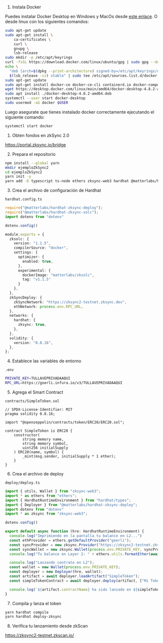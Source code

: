 1. Instala Docker

Puedes instalar Docker Desktop en Windows y MacOs desde [este enlace](https://www.docker.com/products/docker-desktop/).
O desde linux con los siguientes comandos:

```bash
sudo apt-get update
sudo apt-get install \
    ca-certificates \
    curl \
    gnupg \
    lsb-release
sudo mkdir -p /etc/apt/keyrings
curl -fsSL https://download.docker.com/linux/ubuntu/gpg | sudo gpg --dearmor -o /etc/apt/keyrings/docker.gpg
echo \
  "deb [arch=$(dpkg --print-architecture) signed-by=/etc/apt/keyrings/docker.gpg] https://download.docker.com/linux/ubuntu \
  $(lsb_release -cs) stable" | sudo tee /etc/apt/sources.list.d/docker.list > /dev/null
sudo apt-get update
sudo apt-get install docker-ce docker-ce-cli containerd.io docker-compose-plugin
wget https://desktop.docker.com/linux/main/amd64/docker-desktop-4.8.2-amd64.deb
sudo apt install ./docker-desktop-4.8.2-amd64.deb
systemctl --user start docker-desktop
sudo usermod -aG docker $USER
```

Luego asegurate que tienes instalado docker correctamente ejecutando el siguiente comando:
```bash
systemctl start docker
```

1. Obten fondos en zkSync 2.0

https://portal.zksync.io/bridge

2. Prepara el repositorio

```bash
npm install --global yarn
mkdir ejemploZkSync2
cd ejemploZkSync2
yarn init -y
yarn add -D typescript ts-node ethers zksync-web3 hardhat @matterlabs/hardhat-zksync-solc @matterlabs/hardhat-zksync-deploy dotenv @openzeppelin/contracts
```

3. Crea el archivo de configuración de Hardhat

`hardhat.config.ts`
```ts
require("@matterlabs/hardhat-zksync-deploy");
require("@matterlabs/hardhat-zksync-solc");
import dotenv from "dotenv"

dotenv.config()

module.exports = {
  zksolc: {
    version: "1.1.5",
    compilerSource: "docker",
    settings: {
      optimizer: {
        enabled: true,
      },
      experimental: {
        dockerImage: "matterlabs/zksolc",
        tag: "v1.1.5"
      }
    },
  },
  zkSyncDeploy: {
    zkSyncNetwork: "https://zksync2-testnet.zksync.dev",
    ethNetwork: process.env.RPC_URL,
  },
  networks: {
    hardhat: {
      zksync: true,
    },
  },
  solidity: {
    version: "0.8.16",
  },
};
```

4. Establece las variables de entorno

`.env`
```bash
PRIVATE_KEY=TULLAVEPRIVADAAQUI
RPC_URL=https://goerli.infura.io/v3/TULLAVEPRIVADAAQUI
```

5. Agrega el Smart Contract

`contracts/SimpleToken.sol`
```solidity
// SPDX-License-Identifier: MIT
pragma solidity 0.8.16;

import "@openzeppelin/contracts/token/ERC20/ERC20.sol";

contract SimpleToken is ERC20 {
    constructor(
        string memory name,
        string memory symbol,
        uint256 initialSupply
    ) ERC20(name, symbol) {
        _mint(msg.sender, initialSupply * 1 ether);
    }
}
```

6. Crea el archivo de deploy

`deploy/deploy.ts`
```ts
import { utils, Wallet } from "zksync-web3";
import * as ethers from "ethers";
import { HardhatRuntimeEnvironment } from "hardhat/types";
import { Deployer } from "@matterlabs/hardhat-zksync-deploy";
import dotenv from "dotenv"
import * as zksync from "zksync-web3";

dotenv.config()

export default async function (hre: HardhatRuntimeEnvironment) {
  console.log("Imprimiendo en la pantalla tu balance en L2...")
  const ethProvider = ethers.getDefaultProvider("goerli");
  const syncProvider = new zksync.Provider("https://zksync2-testnet.zksync.dev");
  const syncWallet = new zksync.Wallet(process.env.PRIVATE_KEY, syncProvider, ethProvider);
  console.log("Tu balance en Layer 2: " + ethers.utils.formatEther(await syncWallet.getBalance(zksync.utils.ETH_ADDRESS)))

  console.log("Lanzando contrato en L2");
  const wallet = new Wallet(process.env.PRIVATE_KEY);
  const deployer = new Deployer(hre, wallet);
  const artifact = await deployer.loadArtifact("SimpleToken");
  const simpleTokenContract = await deployer.deploy(artifact, ["Mi Token", "MTKN", "1000000"]);

  console.log(`${artifact.contractName} ha sido lanzado en ${simpleTokenContract.address}`);
}
```

7. Compila y lanza el token

```bash
yarn hardhat compile
yarn hardhat deploy-zksync
```

8. Verifica tu lanzamiento desde zkScan

https://zksync2-testnet.zkscan.io/

